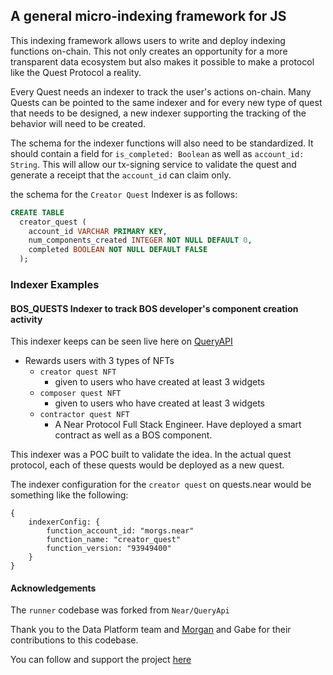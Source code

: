 ## A general micro-indexing framework for JS 

This indexing framework allows users to write and deploy indexing functions on-chain. This not only creates an opportunity for a more transparent data ecosystem but also makes it possible to make a protocol like the Quest Protocol a reality. 

Every Quest needs an indexer to track the user's actions on-chain. Many Quests can be pointed to the same indexer and for every new type of quest that needs to be designed, a new indexer supporting the tracking of the behavior will need to be created. 

The schema for the indexer functions will also need to be standardized. It should contain a field for `is_completed: Boolean` as well as `account_id: String`. This will allow our tx-signing service to validate the quest and generate a receipt that the `account_id` can claim only. 

the schema for the `Creator Quest` Indexer is as follows: 

```SQL
CREATE TABLE
  creator_quest (
    account_id VARCHAR PRIMARY KEY,
    num_components_created INTEGER NOT NULL DEFAULT 0,
    completed BOOLEAN NOT NULL DEFAULT FALSE
  );
```

### Indexer Examples

#### **BOS_QUESTS Indexer to track BOS developer's component creation activity**
This indexer keeps can be seen live here on [QueryAPI](https://near.org/dev-queryapi.dataplatform.near/widget/QueryApi.App?selectedIndexerPath=morgs.near/bos_quests&view=editor-window)
- Rewards users with 3 types of NFTs
    -  `creator quest NFT`
       - given to users who have created at least 3 widgets
    -  `composer quest NFT`
       - given to users who have created at least 3 widgets
    -  `contractor quest NFT`
       - A Near Protocol Full Stack Engineer. Have deployed a smart contract as well as a BOS component. 

This indexer was a POC built to validate the idea. In the actual quest protocol, each of these quests would be deployed as a new quest. 

The indexer configuration for the `creator quest` on quests.near would be something like the following: 

```
{
    indexerConfig: {
        function_account_id: "morgs.near"
        function_name: "creator_quest"
        function_version: "93949400"
    }
}
```

#### Acknowledgements 

The `runner` codebase was forked from `Near/QueryApi`

Thank you to the Data Platform team and [Morgan](https://github.com/morgsmccauley) and Gabe for their contributions to this codebase. 

You can follow and support the project [here](https://github.com/near/queryapi)
